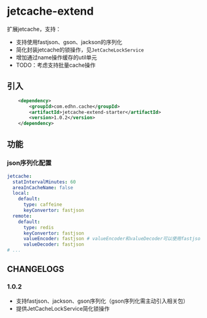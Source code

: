 # jetcache-extend

扩展jetcache，支持：
* 支持使用fastjson、gson、jackson的序列化
* 简化封装jetcache的锁操作，见`JetCacheLockService`
* 增加通过name操作缓存的util单元
* TODO：考虑支持批量cache操作

## 引入
```xml
    <dependency>
        <groupId>com.edhn.cache</groupId>
        <artifactId>jetcache-extend-starter</artifactId>
        <version>1.0.2</version>
    </dependency>
```

## 功能

### json序列化配置

```yml
jetcache:
  statIntervalMinutes: 60
  areaInCacheName: false
  local:
    default:
      type: caffeine
      keyConvertor: fastjson
  remote:
    default:
      type: redis
      keyConvertor: fastjson
      valueEncoder: fastjson # valueEncoder和valueDecoder可以使用fastjson
      valueDecoder: fastjson
# ...
```

## CHANGELOGS
### 1.0.2
* 支持fastjson、jackson、gson序列化（gson序列化需主动引入相关包）
* 提供JetCacheLockService简化锁操作